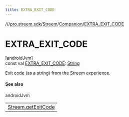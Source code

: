 ```yaml
---
title: EXTRA_EXIT_CODE
---
```

//[<root>](../../../../index.html)/[pro.streem.sdk](../../index.html)/[Streem](../index.html)/[Companion](index.html)/[EXTRA_EXIT_CODE](-e-x-t-r-a_-e-x-i-t_-c-o-d-e.html)



# EXTRA_EXIT_CODE



[androidJvm]\
const val [EXTRA_EXIT_CODE](-e-x-t-r-a_-e-x-i-t_-c-o-d-e.html): [String](https://kotlinlang.org/api/latest/jvm/stdlib/kotlin/-string/index.html)



Exit code (as a string) from the Streem experience.



#### See also


androidJvm

| |
|---|
| [Streem.getExitCode](../get-exit-code.html) |




